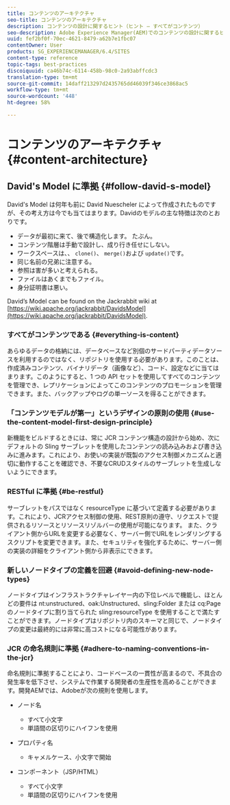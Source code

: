 ```yaml
---
title: コンテンツのアーキテクチャ
seo-title: コンテンツのアーキテクチャ
description: コンテンツの設計に関するヒント（ヒント — すべてがコンテンツ）
seo-description: Adobe Experience Manager(AEM)でのコンテンツの設計に関するヒントです。 （ヒント — すべてコンテンツ）
uuid: fef2bf0f-70ec-4621-8479-a62b7e1fbc07
contentOwner: User
products: SG_EXPERIENCEMANAGER/6.4/SITES
content-type: reference
topic-tags: best-practices
discoiquuid: ca46b74c-6114-458b-98c0-2a93abffcdc3
translation-type: tm+mt
source-git-commit: 14daff213297d2435765dd46039f346ce3868ac5
workflow-type: tm+mt
source-wordcount: '448'
ht-degree: 58%

---
```



# コンテンツのアーキテクチャ{#content-architecture}

## David&#39;s Model に準拠 {#follow-david-s-model}

David&#39;s Model は何年も前に David Nuescheler によって作成されたものですが、その考え方は今でも当てはまります。Davidのモデルの主な特徴は次のとおりです。

* データが最初に来て、後で構造化します。 たぶん。
* コンテンツ階層は手動で設計し、成り行き任せにしない。
* ワークスペースは、、 `clone()`、 `merge()`および `update()`です。
* 同じ名前の兄弟に注意する。
* 参照は害が多いと考えられる。
* ファイルはあくまでもファイル。
* 身分証明書は悪い。

David’s Model can be found on the Jackrabbit wiki at [https://wiki.apache.org/jackrabbit/DavidsModel](https://wiki.apache.org/jackrabbit/DavidsModel).

### すべてがコンテンツである {#everything-is-content}

あらゆるデータの格納には、データベースなど別個のサードパーティデータソースを利用するのではなく、リポジトリを使用する必要があります。このことは、作成済みコンテンツ、バイナリデータ（画像など）、コード、設定などに当てはまります。このようにすると、1 つの API セットを使用してすべてのコンテンツを管理でき、レプリケーションによってこのコンテンツのプロモーションを管理できます。また、バックアップやログの単一ソースを得ることができます。

### 「コンテンツモデルが第一」というデザインの原則の使用 {#use-the-content-model-first-design-principle}

新機能をビルドするときには、常に JCR コンテンツ構造の設計から始め、次にデフォルトの Sling サーブレットを使用したコンテンツの読み込みおよび書き込みに進みます。これにより、お使いの実装が既製のアクセス制御メカニズムと適切に動作することを確認でき、不要なCRUDスタイルのサーブレットを生成しないようにできます。

### RESTful に準拠 {#be-restful}

サーブレットをパスではなく resourceType に基づいて定義する必要があります。これにより、JCRアクセス制御の使用、REST原則の遵守、リクエストで提供されるリソースとリソースリゾルバーの使用が可能になります。 また、クライアント側からURLを変更する必要なく、サーバー側でURLをレンダリングするスクリプトを変更できます。また、セキュリティを強化するために、サーバー側の実装の詳細をクライアント側から非表示にできます。

### 新しいノードタイプの定義を回避 {#avoid-defining-new-node-types}

ノードタイプはインフラストラクチャレイヤー内の下位レベルで機能し、ほとんどの要件は nt:unstructured、oak:Unstructured、sling:Folder または cq:Page のノードタイプに割り当てられた sling:resourceType を使用することで満たすことができます。ノードタイプはリポジトリ内のスキーマと同じで、ノードタイプの変更は最終的には非常に高コストになる可能性があります。

### JCR の命名規則に準拠 {#adhere-to-naming-conventions-in-the-jcr}

命名規則に準拠することにより、コードベースの一貫性が高まるので、不具合の発生率を低下させ、システムで作業する開発者の生産性を高めることができます。開発AEMでは、Adobeが次の規則を使用します。

* ノード名

   * すべて小文字
   * 単語間の区切りにハイフンを使用

* プロパティ名

   * キャメルケース、小文字で開始

* コンポーネント（JSP/HTML）

   * すべて小文字
   * 単語間の区切りにハイフンを使用

